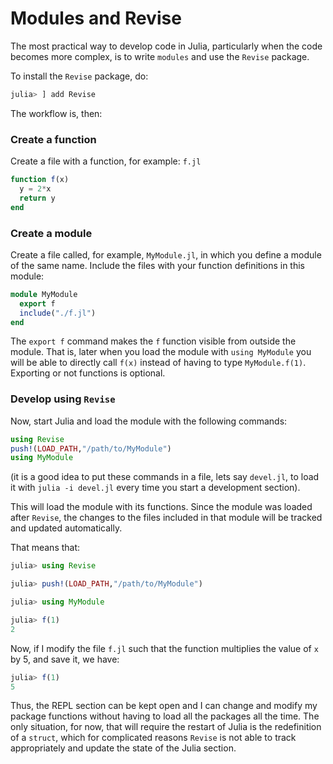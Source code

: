 
# Modules and Revise

The most practical way to develop code in Julia, particularly when the code becomes more complex, is to write `modules` and use the `Revise` package.

To install the `Revise` package, do:
```julia
julia> ] add Revise
```

The workflow is, then:

### Create a function

Create a file with a function, for example: `f.jl`

```julia
function f(x)
  y = 2*x
  return y
end
```

### Create a module

Create a file called, for example, `MyModule.jl`, in which you define a module of the same name. Include the files with your function definitions in this module:

```julia
module MyModule
  export f
  include("./f.jl")  
end
```

The `export f` command makes the `f` function visible from outside the module. That is, later when you load the module with `using MyModule` you will be able to directly call `f(x)` instead of having to type `MyModule.f(1)`. Exporting or not functions is optional.

### Develop using `Revise`

Now, start Julia and load the module with the following commands:

```julia
using Revise
push!(LOAD_PATH,"/path/to/MyModule")
using MyModule
```

(it is a good idea to put these commands in a file, lets say `devel.jl`, to load it with `julia -i devel.jl` every time you start a development section). 

This will load the module with its functions. Since the module was loaded after `Revise`, the changes to the files included in that module will be tracked and updated automatically. 

That means that:
 
```julia
julia> using Revise

julia> push!(LOAD_PATH,"/path/to/MyModule")

julia> using MyModule

julia> f(1)
2
```

Now, if I modify the file `f.jl` such that the function multiplies the value of `x` by 5, and save it, we have:

```julia
julia> f(1)
5

```

Thus, the REPL section can be kept open and I can change and modify my package functions without having to load all the packages all the time.  The only situation, for now, that will require the restart of Julia is the redefinition of a `struct`, which for complicated reasons `Revise` is not able to track appropriately and update the state of the Julia section. 

